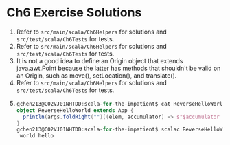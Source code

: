 # Ch6 Exercise Solutions
1. Refer to `src/main/scala/Ch6Helpers` for solutions and `src/test/scala/Ch6Tests` for tests.
2. Refer to `src/main/scala/Ch6Helpers` for solutions and `src/test/scala/Ch6Tests` for tests.
3. It is not a good idea to define an Origin object that extends java.awt.Point because the latter has methods that shouldn't be valid on an Origin, such as move(), setLocation(), and translate().
4. Refer to `src/main/scala/Ch6Helpers` for solutions and `src/test/scala/Ch6Tests` for tests.
5.
	```scala
	gchen213@C02VJ01NHTDD:scala-for-the-impatient$ cat ReverseHelloWorld.scala 
	object ReverseHelloWorld extends App {
	  println(args.foldRight("")((elem, accumulator) => s"$accumulator $elem"))
	}
	gchen213@C02VJ01NHTDD:scala-for-the-impatient$ scalac ReverseHelloWorld.scala && scala ReverseHelloWorld hello world
	 world hello
	```


